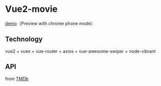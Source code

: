 # Vue2-movie
[demo](http://movie.luminqi.com/)（Preview with chrome phone mode）

## Technology
vue2 + vuex + vue-router + axios + vue-awesome-swiper + node-vibrant

## API
from [TMDb](https://www.themoviedb.org/)

